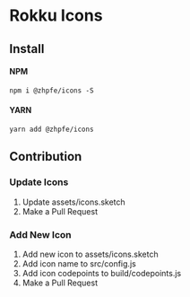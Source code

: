 # Rokku Icons

## Install

#### NPM

```shell
npm i @zhpfe/icons -S
```

#### YARN

```shell
yarn add @zhpfe/icons
```

## Contribution

### Update Icons

1. Update assets/icons.sketch
2. Make a Pull Request

### Add New Icon

1. Add new icon to assets/icons.sketch
2. Add icon name to src/config.js
3. Add icon codepoints to build/codepoints.js
4. Make a Pull Request
